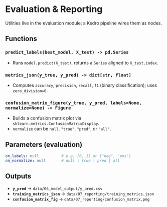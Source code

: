 # Evaluation & Reporting

Utilities live in the evaluation module; a Kedro pipeline wires them as nodes.

## Functions

### `predict_labels(best_model, X_test) -> pd.Series`
- Runs `model.predict(X_test)`, returns a `Series` aligned to `X_test.index`.

### `metrics_json(y_true, y_pred) -> dict[str, float]`
- Computes `accuracy`, `precision`, `recall`, `f1` (binary classification); uses `zero_division=0`.

### `confusion_matrix_figure(y_true, y_pred, labels=None, normalize=None) -> Figure`
- Builds a confusion matrix plot via `sklearn.metrics.ConfusionMatrixDisplay`.
- `normalize` can be `null`, `"true"`, `"pred"`, or `"all"`.

## Parameters (evaluation)

```yaml
cm_labels: null          # e.g. [0, 1] or ["neg", "pos"]
cm_normalize: null       # null | true | pred | all
```

## Outputs
- **`y_pred`** → `data/06_model_output/y_pred.csv`
- **`training_metrics_json`** → `data/07_reporting/training_metrics.json`
- **`confusion_matrix_fig`** → `data/07_reporting/confusion_matrix.png`
